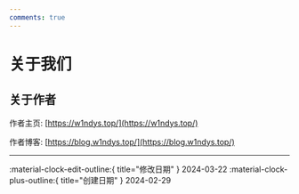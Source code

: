 ```yaml
---
comments: true
---
```




# 关于我们

## 关于作者

作者主页: [https://w1ndys.top/](https://w1ndys.top/)

作者博客: [https://blog.w1ndys.top/](https://blog.w1ndys.top/)

---

:material-clock-edit-outline:{ title="修改日期" } 2024-03-22
:material-clock-plus-outline:{ title="创建日期" } 2024-02-29
